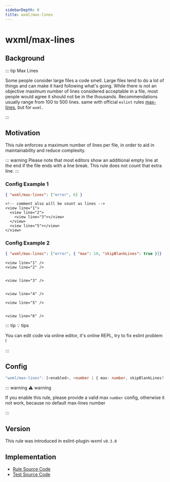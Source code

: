 ```yaml
---
sidebarDepth: 0
title: wxml/max-lines
---
```


# wxml/max-lines

## Background

::: tip Max Lines

Some people consider large files a code smell. Large files tend to do a lot of things and can make it hard following what's going. While there is not an objective maximum number of lines considered acceptable in a file, most people would agree it should not be in the thousands. Recommendations usually range from 100 to 500 lines. same with official `eslint` rules [max-lines](https://eslint.org/docs/rules/max-lines), but for `wxml`. 

:::

## Motivation

This rule enforces a maximum number of lines per file, in order to aid in maintainability and reduce complexity.

::: warning
Please note that most editors show an additional empty line at the end if the file ends with a line break. This rule does not count that extra line.
:::

### Config Example 1

```json
{ "wxml/max-lines": ["error", 6] }
```

<eslint-code-block :rules="{'wxml/max-lines': ['error', 6]}" >

```wxml
<!-- comment also will be count as lines -->
<view line="1">
  <view line="2">
    <view line="3"></view>
  </view>
  <view line="5"></view>
</view>
```

</eslint-code-block>

### Config Example 2

```json
{ "wxml/max-lines": ["error", { "max": 10, "skipBlankLines": true }]}
```

<eslint-code-block :rules="{'wxml/max-lines': ['error', { 'max': 10, 'skipBlankLines': true }]}" >

```wxml
<view line="1" />
<view line="2" />


<view line="3" />


<view line="4" />

<view line="5" />


<view line="6" />
```

</eslint-code-block>

::: tip 💡 tips

You can edit code via online editor, it's online REPL, try to fix eslint problem !

:::

## Config

```typescript
"wxml/max-lines": [<enabled>, <number | { max: number, skipBlankLines?: boolean }>]
```

::: warning ⚠️ warning

If you enable this rule, please provide a valid max `number` config, otherwise it not work, because no default max-lines number

:::

## Version

This rule was introduced in eslint-plugin-wxml `v0.3.0`

## Implementation

- [Rule Source Code](https://github.com/wxmlfile/eslint-plugin-wxml/tree/main/lib/rules/max-lines.js)
- [Test Source Code](https://github.com/wxmlfile/eslint-plugin-wxml/tree/main/tests/rules/max-lines.js)